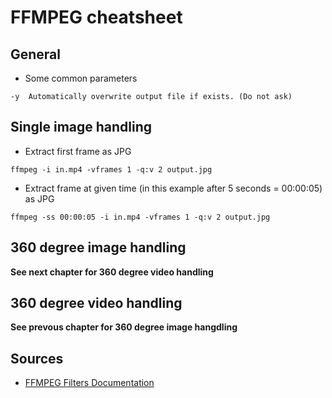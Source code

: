 # FFMPEG cheatsheet

## General

* Some common parameters

```
-y  Automatically overwrite output file if exists. (Do not ask)
```

## Single image handling

* Extract first frame as JPG
```
ffmpeg -i in.mp4 -vframes 1 -q:v 2 output.jpg
```

* Extract frame at given time (in this example after 5 seconds = 00:00:05) as JPG
```
ffmpeg -ss 00:00:05 -i in.mp4 -vframes 1 -q:v 2 output.jpg
```

## 360 degree image handling
**See next chapter for 360 degree video handling**



## 360 degree video handling
**See prevous chapter for 360 degree image hangdling**

## Sources

* [FFMPEG Filters Documentation](https://ffmpeg.org/ffmpeg-filters.html)